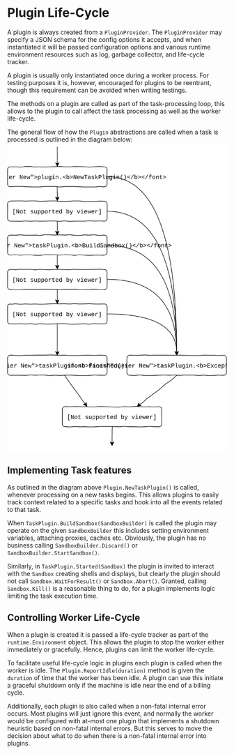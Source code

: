 Plugin Life-Cycle
=================
A plugin is always created from a `PluginProvider`. The `PluginProvider` may
specify a JSON schema for the config options it accepts, and when instantiated
it will be passed configuration options and various runtime environment
resources such as log, garbage collector, and life-cycle tracker.

A plugin is usually only instantiated once during a worker process. For testing
purposes it is, however, encouraged for plugins to be reentrant, though this
requirement can be avoided when writing testings.

The methods on a plugin are called as part of the task-processing loop, this
allows to the plugin to call affect the task processing as well as the worker
life-cycle.

The general flow of how the `Plugin` abstractions are called when a task is
processed is outlined in the diagram below:
![plugin-flow](plugin-flow.svg)


Implementing Task features
--------------------------
As outlined in the diagram above `Plugin.NewTaskPlugin()` is called, whenever
processing on a new tasks begins. This allows plugins to easily track context
related to a specific tasks and hook into all the events related to that task.

When `TaskPlugin.BuildSandbox(SandboxBuilder)` is called the plugin may operate
on the given `SandboxBuilder` this includes setting environment variables,
attaching proxies, caches etc. Obviously, the plugin has no business calling
`SandboxBuilder.Discard()` or `SandboxBuilder.StartSandbox()`.

Similarly, in `TaskPlugin.Started(Sandbox)` the plugin is invited to interact
with the `Sandbox` creating shells and displays, but clearly the plugin
should not call `Sandbox.WaitForResult()` or `Sandbox.Abort()`. Granted, calling
`Sandbox.Kill()` is a reasonable thing to do, for a plugin implements logic
limiting the task execution time.


Controlling Worker Life-Cycle
-----------------------------
When a plugin is created it is passed a life-cycle tracker as part of the
`runtime.Environment` object. This allows the plugin to stop the worker either
immediately or gracefully. Hence, plugins can limit the worker life-cycle.

To facilitate useful life-cycle logic in plugins each plugin is called when the
worker is idle. The `Plugin.ReportIdle(duration)` method is given the `duration`
of time that the worker has been idle. A plugin can use this initiate a
graceful shutdown only if the machine is idle near the end of a billing cycle.

Additionally, each plugin is also called when a non-fatal internal error occurs.
Most plugins will just ignore this event, and normally the worker would be
configured with at-most one plugin that implements a shutdown heuristic based
on non-fatal internal errors. But this serves to move the decision about what
to do when there is a non-fatal internal error into plugins.
